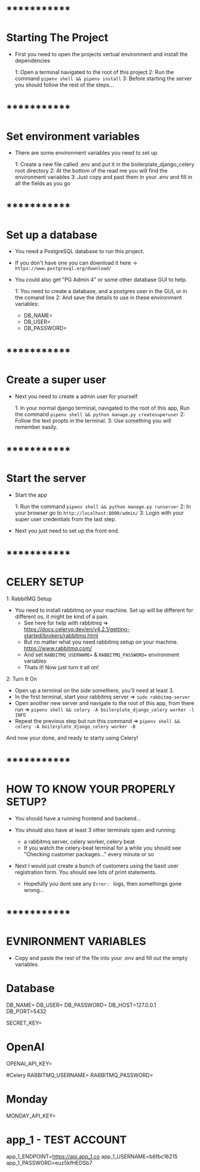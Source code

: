 # **\*\*\*\***\*\*\***\*\*\*\***

# Starting The Project

- First you need to open the projects vertual environment and install the dependencies

  1: Open a terminal navigated to the root of this project
  2: Run the command `pipenv shell && pipenv install`
  3: Before starting the server you should follow the rest of the steps...

# **\*\*\*\***\*\*\***\*\*\*\***

# Set environment variables

- There are some environment variables you need to set up

  1: Create a new file called .env and put it in the boilerplate_django_celery root directory
  2: At the bottom of the read me you will find the environment variables
  3: Just copy and past them in your .env and fill in all the fields as you go

# **\*\*\*\***\*\*\***\*\*\*\***

# Set up a database

- You need a PostgreSQL database to run this project.
- If you don't have one you can download it here -> `https://www.postgresql.org/download/`
- You could also get "PG Admin 4" or some other database GUI to help.

  1: You need to create a database, and a postgres user in the GUI, or in the comand line
  2: And save the details to use in these environment variables:

  - DB_NAME=
  - DB_USER=
  - DB_PASSWORD=

# **\*\*\*\***\*\*\***\*\*\*\***

# Create a super user

- Next you need to create a admin user for yourself

  1: In your normal django terminal, navigated to the root of this app,
  Run the command `pipenv shell && python manage.py createsuperuser`
  2: Follow the text propts in the terminal.
  3: Use something you will remember easily.

# **\*\*\*\***\*\*\***\*\*\*\***

# Start the server

- Start the app

  1: Run the command `pipenv shell && python manage.py runserver`
  2: In your browser go to `http://localhost:8000/admin/`
  3: Login with your super user credentials from the last step.

- Next you just need to set up the front end.

# **\*\*\*\***\*\*\***\*\*\*\***

# CELERY SETUP

1: RabbitMQ Setup

- You need to install rabbitmq on your machine. Set up will be different for different os, it might be kind of a pain.
  - See here for help with rabbitmq => https://docs.celeryq.dev/en/v4.2.1/getting-started/brokers/rabbitmq.html
  - But no matter what you need rabbitmq setup on your machine. https://www.rabbitmq.com/
  - And set `RABBITMQ_USERNAME=` & `RABBITMQ_PASSWORD=` environment variables
  - Thats it! Now just turn it all on!

2: Turn It On

- Open up a terminal on the side somethere, you'll need at least 3.
- In the first terminal, start your rabbitmq server => `sudo rabbitmq-server`
- Open another new server and navigate to the root of this app,
  from there run => `pipenv shell && celery -A boilerplate_django_celery worker -l INFO`
- Repeat the previous step but run this command => `pipenv shell && celery -A boilerplate_django_celery worker -B`

And now your done, and ready to starty using Celery!

# **\*\*\*\***\*\*\***\*\*\*\***

# HOW TO KNOW YOUR PROPERLY SETUP?

- You should have a running frontend and backend...
- You should also have at least 3 other terminals open and running:

  - a rabbitmq server, celery worker, celery beat
  - If you watch the celery-beat terminal for a while you should see "Checking customer packages..." every minute or so

- Next I would just create a bunch of customers using the basit user registration form. You should see lots of print statements.
  - Hopefully you dont see any `Error: ` logs, then somethings gone wrong...

# **\*\*\*\***\*\*\***\*\*\*\***

# EVNIRONMENT VARIABLES

- Copy and paste the rest of the file into your .env and fill out the empty variables.

# Database

DB_NAME=
DB_USER=
DB_PASSWORD=
DB_HOST=127.0.0.1
DB_PORT=5432

SECRET_KEY=

# OpenAI

OPENAI_API_KEY=

#Celery
RABBITMQ_USERNAME=
RABBITMQ_PASSWORD=

# Monday

MONDAY_API_KEY=

# app_1 - TEST ACCOUNT

app_1_ENDPOINT=https://api.app_1.co
app_1_USERNAME=b6fbc16215
app_1_PASSWORD=euz5kfHEDSb7
